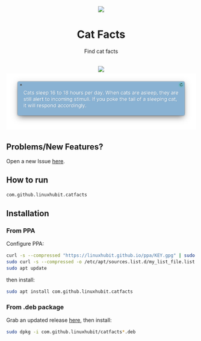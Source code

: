 <div align="center">
  <img src="https://raw.githubusercontent.com/linuxhubit/catfacts/master/data/icons/64/com.github.linuxhubit.catfacts.svg" width="64">
  <h1 align="center">Cat Facts</h1>
  <p align="center">Find cat facts</p>
</div>

<br/>

<div align="center">
   <a href="https://github.com/linuxhubit/catfacts/blob/master/LICENSE">
    <img src="https://img.shields.io/badge/License-GPL--3.0-blue.svg">
   </a>
</div>

<div align="center">
    <img  src="https://github.com/linuxhubit/catfacts/raw/master/data/screenshot-1.png">
</div>

## Problems/New Features?
Open a new Issue [here](https://github.com/linuxhubit/catfacts/issues).

## How to run
```bash
com.github.linuxhubit.catfacts
```

## Installation

### From PPA
Configure PPA:
```bash
curl -s --compressed "https://linuxhubit.github.io/ppa/KEY.gpg" | sudo apt-key add -
sudo curl -s --compressed -o /etc/apt/sources.list.d/my_list_file.list "https://linuxhubit.github.io/ppa/my_list_file.list"
sudo apt update
```
then install:
```bash
sudo apt install com.github.linuxhubit.catfacts
```

### From .deb package
Grab an updated release [here](https://github.com/linuxhubit/catfacts/releases), then install:

```bash
sudo dpkg -i com.github.linuxhubit/catfacts*.deb
```




